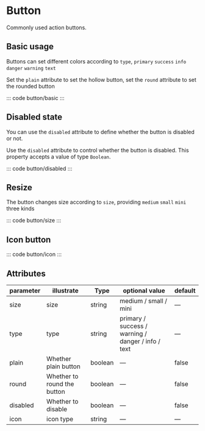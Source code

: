 <script setup>
import basic from 'exam/button/basic.vue'
import disabled from 'exam/button/disabled.vue'
import size from 'exam/button/size.vue'
import icon from 'exam/button/icon.vue'
</script>

# Button

Commonly used action buttons.

## Basic usage

Buttons can set different colors according to `type`, `primary` `success` `info` `danger` `warning` `text`

Set the `plain` attribute to set the hollow button, set the `round` attribute to set the rounded button

::: code button/basic
<basic></basic>
:::

## Disabled state

You can use the `disabled` attribute to define whether the button is disabled or not.

Use the `disabled` attribute to control whether the button is disabled. This property accepts a value of type `Boolean`.

::: code button/disabled
<disabled></disabled>
:::

## Resize

The button changes size according to `size`, providing `medium` `small` `mini` three kinds

::: code button/size
<size></size>
:::

## Icon button

::: code button/icon
<icon></icon>
:::

## Attributes

| parameter | illustrate                  | Type    | optional value                                     | default |
| --------- | --------------------------- | ------- | -------------------------------------------------- | ------- |
| size      | size                        | string  | medium / small / mini                              | —       |
| type      | type                        | string  | primary / success / warning / danger / info / text | —       |
| plain     | Whether plain button        | boolean | —                                                  | false   |
| round     | Whether to round the button | boolean | —                                                  | false   |
| disabled  | Whether to disable          | boolean | —                                                  | false   |
| icon      | icon type                   | string  | —                                                  | —       |
